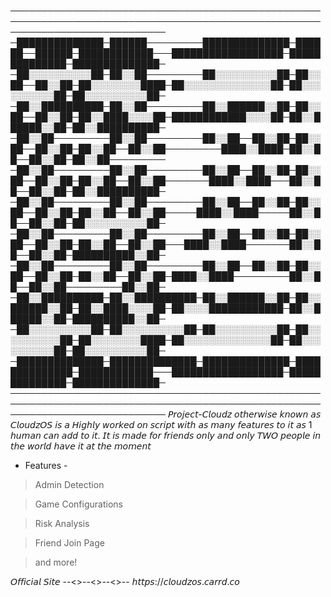 

─────────────────────────────────────────────────────────────────────────────────────────────────────────────────────────────
─██████████████─██████─────────██████████████─██████──██████─████████████───██████████████████─██████████████─██████████████─
─██░░░░░░░░░░██─██░░██─────────██░░░░░░░░░░██─██░░██──██░░██─██░░░░░░░░████─██░░░░░░░░░░░░░░██─██░░░░░░░░░░██─██░░░░░░░░░░██─
─██░░██████████─██░░██─────────██░░██████░░██─██░░██──██░░██─██░░████░░░░██─████████████░░░░██─██░░██████░░██─██░░██████████─
─██░░██─────────██░░██─────────██░░██──██░░██─██░░██──██░░██─██░░██──██░░██─────────████░░████─██░░██──██░░██─██░░██─────────
─██░░██─────────██░░██─────────██░░██──██░░██─██░░██──██░░██─██░░██──██░░██───────████░░████───██░░██──██░░██─██░░██████████─
─██░░██─────────██░░██─────────██░░██──██░░██─██░░██──██░░██─██░░██──██░░██─────████░░████─────██░░██──██░░██─██░░░░░░░░░░██─
─██░░██─────────██░░██─────────██░░██──██░░██─██░░██──██░░██─██░░██──██░░██───████░░████───────██░░██──██░░██─██████████░░██─
─██░░██─────────██░░██─────────██░░██──██░░██─██░░██──██░░██─██░░██──██░░██─████░░████─────────██░░██──██░░██─────────██░░██─
─██░░██████████─██░░██████████─██░░██████░░██─██░░██████░░██─██░░████░░░░██─██░░░░████████████─██░░██████░░██─██████████░░██─
─██░░░░░░░░░░██─██░░░░░░░░░░██─██░░░░░░░░░░██─██░░░░░░░░░░██─██░░░░░░░░████─██░░░░░░░░░░░░░░██─██░░░░░░░░░░██─██░░░░░░░░░░██─
─██████████████─██████████████─██████████████─██████████████─████████████───██████████████████─██████████████─██████████████─
─────────────────────────────────────────────────────────────────────────────────────────────────────────────────────────────
𝘗𝘳𝘰𝘫𝘦𝘤𝘵-𝘊𝘭𝘰𝘶𝘥𝘻 𝘰𝘵𝘩𝘦𝘳𝘸𝘪𝘴𝘦 𝘬𝘯𝘰𝘸𝘯 𝘢𝘴 𝘊𝘭𝘰𝘶𝘥𝘻𝘖𝘚 𝘪𝘴 𝘢 𝘏𝘪𝘨𝘩𝘭𝘺 𝘸𝘰𝘳𝘬𝘦𝘥 𝘰𝘯 𝘴𝘤𝘳𝘪𝘱𝘵 𝘸𝘪𝘵𝘩 𝘢𝘴 𝘮𝘢𝘯𝘺 𝘧𝘦𝘢𝘵𝘶𝘳𝘦𝘴 𝘵𝘰 𝘪𝘵 𝘢𝘴 1 𝘩𝘶𝘮𝘢𝘯 𝘤𝘢𝘯 𝘢𝘥𝘥 𝘵𝘰 𝘪𝘵. 𝘐𝘵 𝘪𝘴 𝘮𝘢𝘥𝘦 𝘧𝘰𝘳 𝘧𝘳𝘪𝘦𝘯𝘥𝘴 𝘰𝘯𝘭𝘺 𝘢𝘯𝘥 𝘰𝘯𝘭𝘺 𝘛𝘞𝘖 𝘱𝘦𝘰𝘱𝘭𝘦 𝘪𝘯 𝘵𝘩𝘦 𝘸𝘰𝘳𝘭𝘥 𝘩𝘢𝘷𝘦 𝘪𝘵 𝘢𝘵 𝘵𝘩𝘦 𝘮𝘰𝘮𝘦𝘯𝘵

- Features -

> Admin Detection

> Game Configurations

> Risk Analysis

> Friend Join Page

> and more!

𝘖𝘧𝘧𝘪𝘤𝘪𝘢𝘭 𝘚𝘪𝘵𝘦
--<>--<>--<>--
𝘩𝘵𝘵𝘱𝘴://𝘤𝘭𝘰𝘶𝘥𝘻𝘰𝘴.𝘤𝘢𝘳𝘳𝘥.𝘤𝘰
